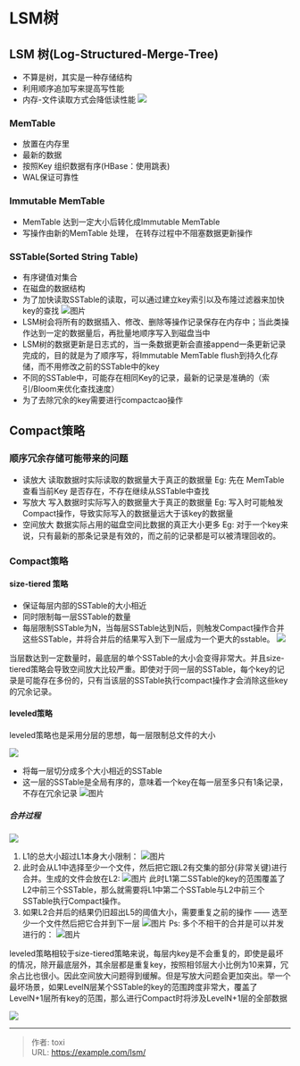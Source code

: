 # LSM树


## LSM 树(Log-Structured-Merge-Tree)

- 不算是树，其实是一种存储结构
- 利用顺序追加写来提高写性能
- 内存-文件读取方式会降低读性能
![](195230-c1cb106cd8c736cb.webp)

### MemTable

- 放置在内存里
- 最新的数据
- 按照Key 组织数据有序(HBase：使用跳表)
- WAL保证可靠性

### Immutable MemTable

- MemTable 达到一定大小后转化成Immutable MemTable
- 写操作由新的MemTable 处理， 在转存过程中不阻塞数据更新操作

### SSTable(Sorted String Table)

- 有序键值对集合
- 在磁盘的数据结构
- 为了加快读取SSTable的读取，可以通过建立key索引以及布隆过滤器来加快key的查找
![图片](2.png)
- LSM树会将所有的数据插入、修改、删除等操作记录保存在内存中；当此类操作达到一定的数据量后，再批量地顺序写入到磁盘当中
- LSM树的数据更新是日志式的，当一条数据更新会直接append一条更新记录完成的，目的就是为了顺序写，将Immutable MemTable flush到持久化存储，而不用修改之前的SSTable中的key
- 不同的SSTable中，可能存在相同Key的记录，最新的记录是准确的（索引/Bloom来优化查找速度）
- 为了去除冗余的key需要进行compactcao操作

## Compact策略

### 顺序冗余存储可能带来的问题

- 读放大
读取数据时实际读取的数据量大于真正的数据量
Eg: 先在 MemTable 查看当前Key 是否存在，不存在继续从SSTable中查找
- 写放大
写入数据时实际写入的数据量大于真正的数据量
Eg: 写入时可能触发Compact操作，导致实际写入的数据量远大于该key的数据量
- 空间放大
数据实际占用的磁盘空间比数据的真正大小更多
Eg: 对于一个key来说，只有最新的那条记录是有效的，而之前的记录都是可以被清理回收的。

### Compact策略

#### size-tiered 策略

- 保证每层内部的SSTable的大小相近
- 同时限制每一层SSTable的数量
- 每层限制SSTable为N，当每层SSTable达到N后，则触发Compact操作合并这些SSTable，并将合并后的结果写入到下一层成为一个更大的sstable。
![](1.png)

当层数达到一定数量时，最底层的单个SSTable的大小会变得非常大。并且size-tiered策略会导致空间放大比较严重。即使对于同一层的SSTable，每个key的记录是可能存在多份的，只有当该层的SSTable执行compact操作才会消除这些key的冗余记录。

#### leveled策略

leveled策略也是采用分层的思想，每一层限制总文件的大小

![](level_targets.png)

- 将每一层切分成多个大小相近的SSTable
- 这一层的SSTable是全局有序的，意味着一个key在每一层至多只有1条记录，不存在冗余记录
![图片](level_files.png)

##### 合并过程

![](pre_l0_compaction.png)

1. L1的总大小超过L1本身大小限制：
![图片](post_l0_compaction.png)
2. 此时会从L1中选择至少一个文件，然后把它跟L2有交集的部分(非常关键)进行合并。生成的文件会放在L2:
![图片](pre_l1_compaction.png)
此时L1第二SSTable的key的范围覆盖了L2中前三个SSTable，那么就需要将L1中第二个SSTable与L2中前三个SSTable执行Compact操作。
3. 如果L2合并后的结果仍旧超出L5的阈值大小，需要重复之前的操作 —— 选至少一个文件然后把它合并到下一层
![图片](pre_l2_compaction.png)
Ps: 多个不相干的合并是可以并发进行的：
![图片](multi_thread_compaction.png)

leveled策略相较于size-tiered策略来说，每层内key是不会重复的，即使是最坏的情况，除开最底层外，其余层都是重复key，按照相邻层大小比例为10来算，冗余占比也很小。因此空间放大问题得到缓解。但是写放大问题会更加突出。举一个最坏场景，如果LevelN层某个SSTable的key的范围跨度非常大，覆盖了LevelN+1层所有key的范围，那么进行Compact时将涉及LevelN+1层的全部数据

![](subcompaction.png)

---

> 作者: toxi  
> URL: https://example.com/lsm/  

